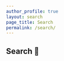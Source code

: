 ```yaml
---
author_profile: true
layout: search
page_title: Search
permalink: /search/
---
```


## Search 🔎

<!-- Script pointing to jekyll-search.js -->
<script src="/assets/js/simple-jekyll-search.js" type="text/javascript"></script>
